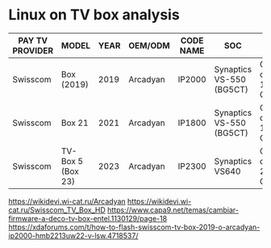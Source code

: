 # Linux on TV box analysis

|PAY TV PROVIDER| MODEL |YEAR	|	OEM/ODM	|CODE NAME|SOC	|CPU	|GPU	|RAM|	Storage	|ANDROID TV	| BROADCAST	| |
|---------|---------|---------|---------|---------|---------|---------|---------|---------|---------|---------|---------|---------|
|Swisscom | Box (2019)|	2019	|	Arcadyan |	IP2000 |	Synaptics VS-550 (BG5CT)	|Quad-core 1.6 GHz	|PowerVR GE8310	|2GB	|	|12 |	IPTV / OTT    |	HMB2213UW22-V-LSW |
|Swisscom	|	Box 21 |	2021	|	Arcadyan	| IP1800	| Synaptics VS-550 (BG5CT)	|Quad-core 1.6 GHz	|PowerVR GE8310 |	2GB	|16GB	|12	| IPTV / OTT	|	HMB2013UW22-LSW	|
|Swisscom	|	TV-Box 5 (Box 23) |	2023	|	Arcadyan	| IP2300	 |Synaptics VS640	|Quad-core 2.0 GHz	|PowerVR GE9608	|2GB	|16GB	|12	 |IPTV / OTT	|	HMB2012GW22-LSW	|


https://wikidevi.wi-cat.ru/Arcadyan
https://wikidevi.wi-cat.ru/Swisscom_TV_Box_HD
https://www.capa9.net/temas/cambiar-firmware-a-deco-tv-box-entel.1130129/page-18
https://xdaforums.com/t/how-to-flash-swisscom-tv-box-2019-o-arcadyan-ip2000-hmb2213uw22-v-lsw.4718537/
